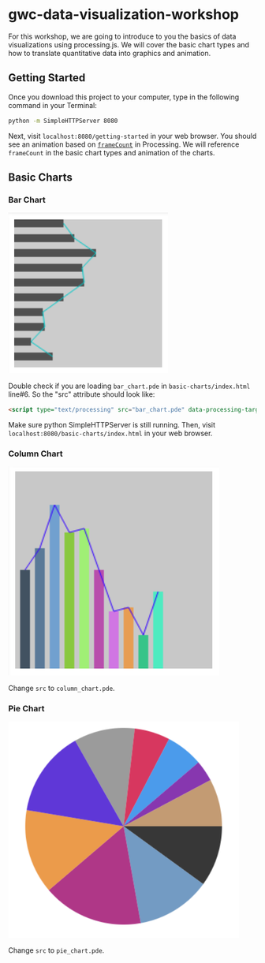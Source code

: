 # gwc-data-visualization-workshop

For this workshop, we are going to introduce to you the basics of data visualizations using processing.js. We will cover the basic chart types and how to translate quantitative data into graphics and animation.

## Getting Started
Once you download this project to your computer, type in the following command in your Terminal:
```bash
python -m SimpleHTTPServer 8080
```

Next, visit `localhost:8080/getting-started` in your web browser. You should see an animation based on [`frameCount`](https://processing.org/reference/frameCount.html) in Processing. We will reference `frameCount` in the basic chart types and animation of the charts.

## Basic Charts

### Bar Chart
![bar_char](images/bar_chart.png)

Double check if you are loading `bar_chart.pde` in `basic-charts/index.html` line#6. So the "src" attribute should look like:
```html
<script type="text/processing" src="bar_chart.pde" data-processing-target="mycanvas"></script>
```

Make sure python SimpleHTTPServer is still running. Then, visit `localhost:8080/basic-charts/index.html` in your web browser.

### Column Chart
![column_chart](images/column_chart.png)

Change `src` to `column_chart.pde`.

### Pie Chart
![pie_chart](images/pie_chart.png)

Change `src` to `pie_chart.pde`.
